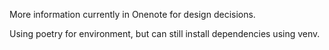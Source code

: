 More information currently in Onenote for design decisions.

Using poetry for environment, but can still install dependencies using venv.